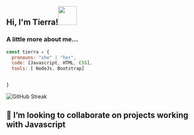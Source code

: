 


<!---
flgirl813/flgirl813 is a ✨ special ✨ repository because its `README.md` (this file) appears on your GitHub profile.
You can click the Preview link to take a look at your changes.
--->

<h2> Hi, I'm Tierra!<img src="https://media3.giphy.com/media/Wj7lNjMNDxSmc/giphy.gif?cid=ecf05e47afwx9zxo8cvazpn1z8sntp9npu9zmwpdxoy5tyhc&rid=giphy.gif&ct=g" width="50"></h2>


###  A little more about me...  

```javascript
const tierra = {
  pronouns: "she" | "her",
  code: [Javascript, HTML, CSS],
  tools: [ NodeJs, Bootstrap]
 

}
```

![GitHub Streak](http://github-readme-streak-stats.herokuapp.com?user=flgirl813)

💞️ I’m looking to collaborate on projects working with Javascript
---
